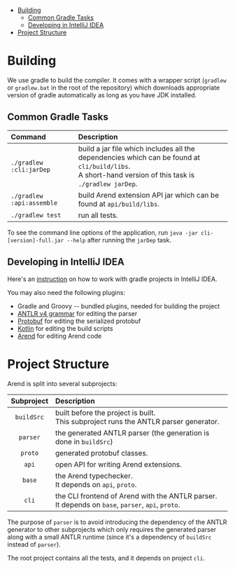 * [Building](#building)
  * [Common Gradle Tasks](#common-gradle-tasks)
  * [Developing in IntelliJ IDEA](#developing-in-intellij-idea)
* [Project Structure](#project-structure)

<!--
Created by [gh-md-toc](https://github.com/ekalinin/github-markdown-toc)
-->

# Building

We use gradle to build the compiler. It comes with a wrapper script (`gradlew` or `gradlew.bat` in
the root of the repository) which downloads appropriate version of gradle
automatically as long as you have JDK installed.

## Common Gradle Tasks

|Command|Description|
|:---|:---|
|`./gradlew :cli:jarDep`|build a jar file which includes all the dependencies which can be found at `cli/build/libs`.<br/>A short-hand version of this task is `./gradlew jarDep`.|
|`./gradlew :api:assemble`|build Arend extension API jar which can be found at `api/build/libs`.|
|`./gradlew test`|run all tests.|

To see the command line options of the application, run `java -jar cli-[version]-full.jar --help`
after running the `jarDep` task.

## Developing in IntelliJ IDEA

Here's an [instruction](https://www.jetbrains.com/help/idea/gradle.html)
on how to work with gradle projects in IntelliJ IDEA.

You may also need the following plugins:
+ Gradle and Groovy -- bundled plugins, needed for building the project
+ [ANTLR v4 grammar](https://plugins.jetbrains.com/plugin/7358) for editing the parser
+ [Protobuf](https://plugins.jetbrains.com/plugin/8277) for editing the serialized protobuf
+ [Kotlin](https://plugins.jetbrains.com/plugin/6954) for editing the build scripts
+ [Arend](https://plugins.jetbrains.com/plugin/11162) for editing Arend code

# Project Structure

Arend is split into several subprojects:

|Subproject|Description|
|:---:|:---|
|`buildSrc`|built before the project is built.<br/>This subproject runs the ANTLR parser generator.|
|`parser`|the generated ANTLR parser (the generation is done in `buildSrc`)|
|`proto`|generated protobuf classes.|
|`api`|open API for writing Arend extensions.|
|`base`|the Arend typechecker.<br/>It depends on `api`, `proto`.|
|`cli`|the CLI frontend of Arend with the ANTLR parser.<br/>It depends on `base`, `parser`, `api`, `proto`.|

The purpose of `parser` is to avoid introducing the dependency of the ANTLR
generator to other subprojects which only requires
the generated parser along with a small ANTLR runtime
(since it's a dependency of `buildSrc` instead of `parser`).

The root project contains all the tests,
and it depends on project `cli`.
